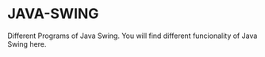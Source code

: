 # JAVA-SWING
Different Programs of Java Swing.
You will find different funcionality of Java Swing here.
